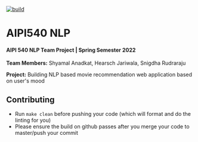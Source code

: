 [![build](https://github.com/shyamal-anadkat/AIPI540_NLP/actions/workflows/main.yml/badge.svg?branch=master)](https://github.com/shyamal-anadkat/AIPI540_NLP/actions/workflows/main.yml)

AIPI540 NLP
========================
#### AIPI 540 NLP Team Project | Spring Semester 2022

**Team Members:** Shyamal Anadkat, Hearsch Jariwala, Snigdha Rudraraju

**Project:** Building NLP based movie recommendation web application based on user's mood 



## Contributing 

* Run `make clean` before pushing your code (which will format and do the linting for you)
* Please ensure the build on github passes after you merge your code to master/push your commit 

